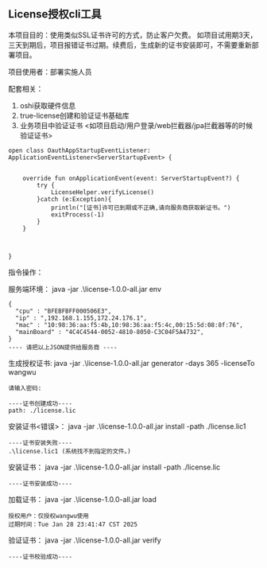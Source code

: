 ## License授权cli工具

本项目目的：使用类似SSL证书许可的方式，防止客户欠费。
如项目试用期3天，三天到期后，项目报错证书过期。续费后，生成新的证书安装即可，不需要重新部署项目。


项目使用者：部署实施人员

配套相关：

1. oshi获取硬件信息
2. true-license创建和验证证书基础库
3. 业务项目中验证证书 <如项目启动/用户登录/web拦截器/jpa拦截器等的时候验证证书>
````
open class OauthAppStartupEventListener: ApplicationEventListener<ServerStartupEvent> {


    override fun onApplicationEvent(event: ServerStartupEvent?) {
        try {
            LicenseHelper.verifyLicense()
        }catch (e:Exception){
            println("[证书]许可已到期或不正确,请向服务商获取新证书。")
            exitProcess(-1)
        }
    }



}
````
指令操作：

服务端环境：
java -jar .\license-1.0.0-all.jar env

````
{
  "cpu" : "BFEBFBFF000506E3",
  "ip" : ",192.168.1.155,172.24.176.1",
  "mac" : "10:98:36:aa:f5:4b,10:98:36:aa:f5:4c,00:15:5d:08:8f:76",
  "mainBoard" : "4C4C4544-0052-4810-8050-C3C04F5A4732",
}
---- 请把以上JSON提供给服务商 ----

````
生成授权证书:
java -jar .\license-1.0.0-all.jar generator -days 365 -licenseTo wangwu

````
请输入密码: 

----证书创建成功----
path: ./license.lic
````
安装证书<错误>：
java -jar .\license-1.0.0-all.jar install -path ./license.lic1
````
----证书安装失败----
.\license.lic1 (系统找不到指定的文件。)
````
安装证书：
java -jar .\license-1.0.0-all.jar install -path ./license.lic
````
----证书安装成功----
````
加载证书：
java -jar .\license-1.0.0-all.jar load 
````
授权用户：仅授权wangwu使用
过期时间：Tue Jan 28 23:41:47 CST 2025
````

验证证书：
java -jar .\license-1.0.0-all.jar verify

````
----证书校验成功----
````


